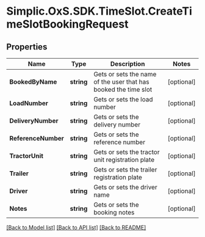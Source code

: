 # Simplic.OxS.SDK.TimeSlot.CreateTimeSlotBookingRequest

## Properties

Name | Type | Description | Notes
------------ | ------------- | ------------- | -------------
**BookedByName** | **string** | Gets or sets the name of the user that has booked the time slot | [optional] 
**LoadNumber** | **string** | Gets or sets the load number | [optional] 
**DeliveryNumber** | **string** | Gets or sets the delivery number | [optional] 
**ReferenceNumber** | **string** | Gets or sets the reference number | [optional] 
**TractorUnit** | **string** | Gets or sets the tractor unit registration plate | [optional] 
**Trailer** | **string** | Gets or sets the trailer registration plate | [optional] 
**Driver** | **string** | Gets or sets the driver name | [optional] 
**Notes** | **string** | Gets or sets the booking notes | [optional] 

[[Back to Model list]](../README.md#documentation-for-models) [[Back to API list]](../README.md#documentation-for-api-endpoints) [[Back to README]](../README.md)

